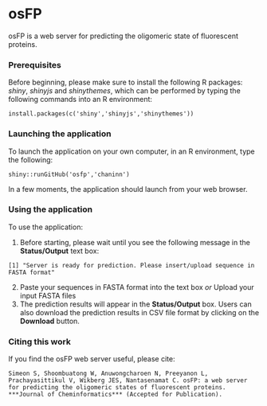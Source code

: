 # osFP
osFP is a web server for predicting the oligomeric state of fluorescent proteins.

### Prerequisites

Before beginning, please make sure to install the following R packages: *shiny*, *shinyjs* and *shinythemes*, which can be performed by typing the following commands into an R environment:

```
install.packages(c('shiny','shinyjs','shinythemes'))
```

### Launching the application
To launch the application on your own computer, in an R environment, type the following:

```
shiny::runGitHub('osfp','chaninn')
```
In a few moments, the application should launch from your web browser.

### Using the application
To use the application:

1. Before starting, please wait until you see the following message in the **Status/Output** text box:
```
[1] "Server is ready for prediction. Please insert/upload sequence in FASTA format"
```
2. Paste your sequences in FASTA format into the text box *or* Upload your input FASTA files
3. The prediction results will appear in the **Status/Output** box. Users can also download the prediction results in CSV file format by clicking on the **Download** button.

### Citing this work
If you find the osFP web server useful, please cite:
```
Simeon S, Shoombuatong W, Anuwongcharoen N, Preeyanon L, Prachayasittikul V, Wikberg JES, Nantasenamat C. osFP: a web server for predicting the oligomeric states of fluorescent proteins. ***Journal of Cheminformatics*** (Accepted for Publication).
```
